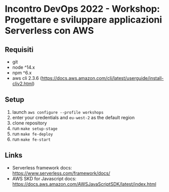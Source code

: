 # Incontro DevOps 2022 - Workshop: Progettare e sviluppare applicazioni Serverless con AWS

## Requisiti

- git
- node ^14.x
- npm ^6.x
- aws cli 2.3.6 (https://docs.aws.amazon.com/cli/latest/userguide/install-cliv2.html)

## Setup

1) launch `aws configure --profile workshops`
2) enter your credentials and `eu-west-2` as the default region
3) clone repository
4) run `make setup-stage`
5) run `make fe-deploy`
6) run `make fe-start`

## Links

- Serverless framework docs: https://www.serverless.com/framework/docs/
- AWS SKD for Javascript docs: https://docs.aws.amazon.com/AWSJavaScriptSDK/latest/index.html
